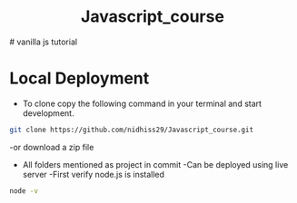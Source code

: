 <h1 align = "center ">Javascript_course </h1>
 # vanilla js tutorial

# Local Deployment

- To clone copy the following command in your terminal and start development.

```sh
git clone https://github.com/nidhiss29/Javascript_course.git
```

-or download a zip file
- All folders mentioned as project in commit
-Can be deployed using live server
-First verify node.js is installed

```sh
node -v
```

